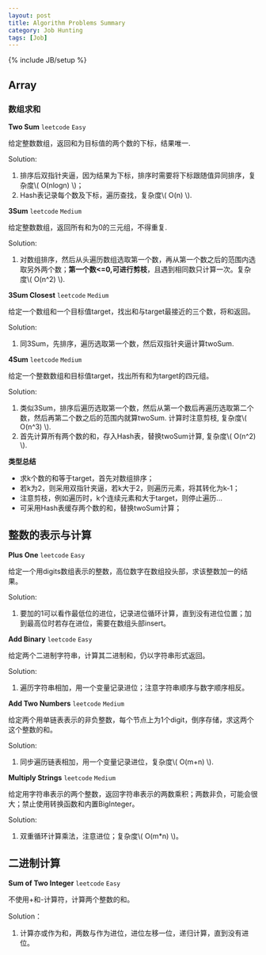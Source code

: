 ```yaml
---
layout: post
title: Algorithm Problems Summary
category: Job Hunting
tags: [Job]
---
```

{% include JB/setup %}

## Array

### 数组求和

**Two Sum** `leetcode` `Easy`

给定整数数组，返回和为目标值的两个数的下标，结果唯一.

Solution:

1. 排序后双指针夹逼，因为结果为下标，排序时需要将下标跟随值异同排序，复杂度\\( O(nlogn) \\)；
2. Hash表记录每个数及下标，遍历查找，复杂度\\( O(n) \\).

**3Sum** `leetcode` `Medium`

给定整数数组，返回所有和为0的三元组，不得重复.

Solution:

1. 对数组排序，然后从头遍历数组选取第一个数，再从第一个数之后的范围内选取另外两个数；**第一个数<=0,可进行剪枝**，且遇到相同数只计算一次。复杂度\\( O(n^2) \\).

**3Sum Closest** `leetcode` `Medium`

给定一个数组和一个目标值target，找出和与target最接近的三个数，将和返回。

Solution:

1. 同3Sum，先排序，遍历选取第一个数，然后双指针夹逼计算twoSum.

**4Sum** `leetcode` `Medium`

给定一个整数数组和目标值target，找出所有和为target的四元组。

Solution:

1. 类似3Sum，排序后遍历选取第一个数，然后从第一个数后再遍历选取第二个数，然后再第二个数之后的范围内就算twoSum. 计算时注意剪枝, 复杂度\\( O(n^3) \\).
2. 首先计算所有两个数的和，存入Hash表，替换twoSum计算, 复杂度\\( O(n^2) \\).

**类型总结**

- 求k个数的和等于target，首先对数组排序；
- 若k为2，则采用双指针夹逼，若k大于2，则遍历元素，将其转化为k-1；
- 注意剪枝，例如遍历时，k个连续元素和大于target，则停止遍历...
- 可采用Hash表缓存两个数的和，替换twoSum计算；

## 整数的表示与计算

**Plus One** `leetcode` `Easy`

给定一个用digits数组表示的整数，高位数字在数组投头部，求该整数加一的结果。

Solution:

1. 要加的1可以看作最低位的进位，记录进位循环计算，直到没有进位位置；加到最高位时若存在进位，需要在数组头部insert。

**Add Binary** `leetcode` `Easy`

给定两个二进制字符串，计算其二进制和，仍以字符串形式返回。

Solution:

1. 遍历字符串相加，用一个变量记录进位；注意字符串顺序与数字顺序相反。

**Add Two Numbers** `leetcode` `Medium`

给定两个用单链表表示的非负整数，每个节点上为1个digit，倒序存储，求这两个这个整数的和。

Solution:

1. 同步遍历链表相加，用一个变量记录进位，复杂度\\( O(m+n) \\).

**Multiply Strings** `leetcode` `Medium`

给定用字符串表示的两个整数，返回字符串表示的两数乘积；两数非负，可能会很大；禁止使用转换函数和内置BigInteger。

Solution:

1. 双重循环计算乘法，注意进位；复杂度\\( O(m*n) \\)。

## 二进制计算

**Sum of Two Integer** `leetcode` `Easy`

不使用+和-计算符，计算两个整数的和。

Solution：

1. 计算亦或作为和，两数与作为进位，进位左移一位，递归计算，直到没有进位。
